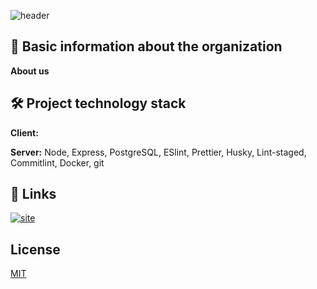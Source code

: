 
![header](https://capsule-render.vercel.app/api?type=waving&color=gradient&height=280&section=header&text=Welcome!&fontSize=75&animation=fadeIn&fontAlignY=32&desc=You%20have%20reached%20the%20page%20of%20the%20WASS%20organization!&descAlignY=55&descAlign=50)


## 🚀 Basic information about the organization 
**About us**

## 🛠 Project technology stack

**Client:** 

**Server:** Node, Express, PostgreSQL, ESlint, Prettier, Husky, Lint-staged, Commitlint, Docker, git


## 🔗 Links
[![site](https://img.shields.io/badge/main_site-000?style=for-the-badge&logo=ko-fi&logoColor=white)](https://increasellc.ru/)

## License
[MIT](https://choosealicense.com/licenses/mit/)

